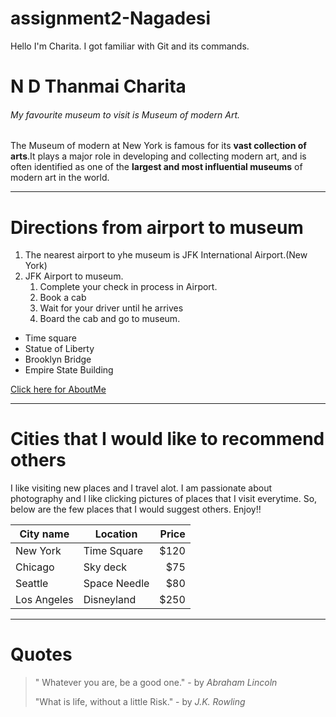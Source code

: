 # assignment2-Nagadesi
Hello I'm Charita. I got familiar with Git and its commands.

# N D Thanmai Charita
###### My favourite museum to visit is Museum of modern Art.

The Museum of modern at New York is famous for its **vast collection of arts**.It plays a major role in developing and collecting modern art, and is often identified as one of the **largest and most influential museums** of modern art in the world.

---

# Directions from airport to museum
1. The nearest airport to yhe museum is JFK International Airport.(New York)
2. JFK Airport to museum.
    1. Complete your check in process in Airport.
    2. Book a cab
    3. Wait for your driver until he arrives
    4. Board the cab and go to museum.

* Time square
* Statue of Liberty
* Brooklyn Bridge
* Empire State Building

[Click here for AboutMe](https://github.com/tanmaycharita/assignment2-Nagadesi/blob/main/AboutMe.md)

---

# Cities that I would like to recommend others

I like visiting new places and I travel alot. I am passionate about photography and I like clicking pictures of places that I visit everytime. So, below are the few places that I would suggest others. Enjoy!!

| City name                         | Location       | Price |
| ---                               | ---            | ---:  |
| New York                          | Time Square    | $120  |
| Chicago                           | Sky deck       | $75   |
| Seattle                           | Space Needle   | $80   |
| Los Angeles                       | Disneyland     | $250  |

---

# Quotes

> " Whatever you are, be a good one."
>      - by *Abraham Lincoln*
>      
> "What is life, without a little Risk."
>      - by *J.K. Rowling*
